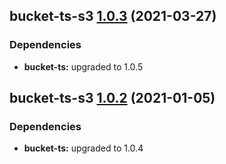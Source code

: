 ## bucket-ts-s3 [1.0.3](https://github.com/itaylor/bucket-ts/compare/bucket-ts-s3@1.0.2...bucket-ts-s3@1.0.3) (2021-03-27)





### Dependencies

* **bucket-ts:** upgraded to 1.0.5

## bucket-ts-s3 [1.0.2](https://github.com/itaylor/bucket-ts/compare/bucket-ts-s3@1.0.1...bucket-ts-s3@1.0.2) (2021-01-05)





### Dependencies

* **bucket-ts:** upgraded to 1.0.4

